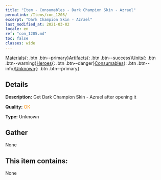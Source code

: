 ```yaml
---
title: "Item - Consumables - Dark Champion Skin - Azrael"
permalink: /Items/con_1205/
excerpt: "Dark Champion Skin - Azrael"
last_modified_at: 2021-03-02
locale: en
ref: "con_1205.md"
toc: false
classes: wide
---
```

 [Materials](/Items/){: .btn .btn--primary}[Artifacts](/Items/Artifacts/){: .btn .btn--success}[Units](/Items/Units/){: .btn .btn--warning}[Heroes](/Items/Heroes/){: .btn .btn--danger}[Consumables](/Items/Consumables/){: .btn .btn--info}[Unknown](/Items/Unknown/){: .btn .btn--primary}

## Details
 **Description:** Get Dark Champion Skin - Azrael after opening it

 **Quality:** <span style="color: #FF8C00">OK</span>

 **Type:** Unknown

## Gather

  None

## This item contains:

  None

